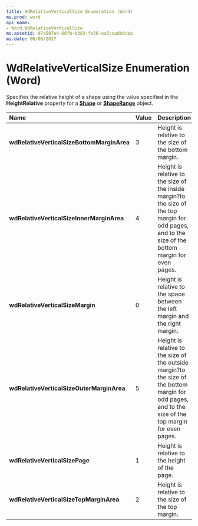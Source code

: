 ```yaml
---
title: WdRelativeVerticalSize Enumeration (Word)
ms.prod: word
api_name:
- Word.WdRelativeVerticalSize
ms.assetid: 07a507e4-66fb-b383-fe36-aa5ccadbdcba
ms.date: 06/08/2017
---
```



# WdRelativeVerticalSize Enumeration (Word)

Specifies the relative height of a shape using the value specified in the  **HeightRelative** property for a **[Shape](shape-object-word.md)** or **[ShapeRange](shaperange-object-word.md)** object.



|**Name**|**Value**|**Description**|
|:-----|:-----|:-----|
| **wdRelativeVerticalSizeBottomMarginArea**|3|Height is relative to the size of the bottom margin.|
| **wdRelativeVerticalSizeInnerMarginArea**|4|Height is relative to the size of the inside margin?to the size of the top margin for odd pages, and to the size of the bottom margin for even pages.|
| **wdRelativeVerticalSizeMargin**|0|Height is relative to the space between the left margin and the right margin.|
| **wdRelativeVerticalSizeOuterMarginArea**|5|Height is relative to the size of the outside margin?to the size of the bottom margin for odd pages, and to the size of the top margin for even pages.|
| **wdRelativeVerticalSizePage**|1|Height is relative to the height of the page.|
| **wdRelativeVerticalSizeTopMarginArea**|2|Height is relative to the size of the top margin.|

